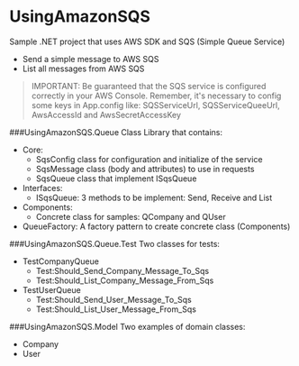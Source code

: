 UsingAmazonSQS
==============

Sample .NET project that uses AWS SDK and SQS (Simple Queue Service)
- Send a simple message to AWS SQS
- List all messages from AWS SQS

> IMPORTANT: Be guaranteed that the SQS service is configured correctly in your AWS Console. Remember, it's necessary to config some keys in App.config like: SQSServiceUrl, SQSServiceQueeUrl, AwsAccessId and AwsSecretAccessKey

###UsingAmazonSQS.Queue
Class Library that contains:
- Core: 
  - SqsConfig class for configuration and initialize of the service
  - SqsMessage class (body and attributes) to use in requests 
  - SqsQueue class that implement ISqsQueue
- Interfaces:
  - ISqsQueue: 3 methods to be implement: Send, Receive and List
- Components:
  - Concrete class for samples: QCompany and QUser
- QueueFactory: A factory pattern to create concrete class (Components)


###UsingAmazonSQS.Queue.Test
Two classes for tests:
- TestCompanyQueue
  - Test:Should_Send_Company_Message_To_Sqs
  - Test:Should_List_Company_Message_From_Sqs
- TestUserQueue
  - Test:Should_Send_User_Message_To_Sqs
  - Test:Should_List_User_Message_From_Sqs  
  
###UsingAmazonSQS.Model
Two examples of domain classes:
- Company
- User
  

